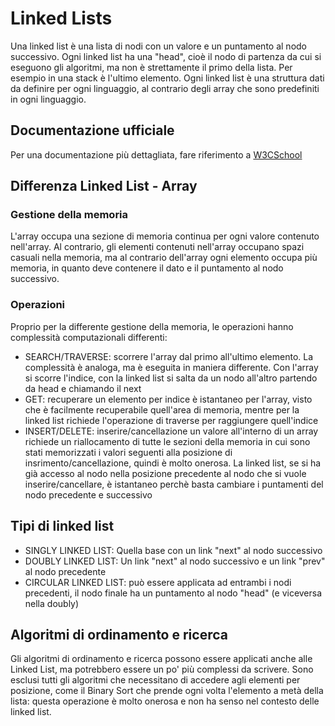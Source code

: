 # Linked Lists

Una linked list è una lista di nodi con un valore e un puntamento al nodo successivo. Ogni linked list ha una "head", cioè il nodo di partenza da cui si eseguono gli algoritmi, ma non è strettamente il primo della lista. Per esempio in una stack è l'ultimo elemento.
Ogni linked list è una struttura dati da definire per ogni linguaggio, al contrario degli array che sono predefiniti in ogni linguaggio.

## Documentazione ufficiale

Per una documentazione più dettagliata, fare riferimento a [W3CSchool](https://www.w3schools.com/dsa/dsa_theory_linkedlists.php)

## Differenza Linked List - Array

### Gestione della memoria

L'array occupa una sezione di memoria continua per ogni valore contenuto nell'array. Al contrario, gli elementi contenuti nell'array occupano spazi casuali nella memoria, ma al contrario dell'array ogni elemento occupa più memoria, in quanto deve contenere il dato e il puntamento al nodo successivo.

### Operazioni

Proprio per la differente gestione della memoria, le operazioni hanno complessità computazionali differenti:

- SEARCH/TRAVERSE: scorrere l'array dal primo all'ultimo elemento. La complessità è analoga, ma è eseguita in maniera differente. Con l'array si scorre l'indice, con la linked list si salta da un nodo all'altro partendo da head e chiamando il next
- GET: recuperare un elemento per indice è istantaneo per l'array, visto che è facilmente recuperabile quell'area di memoria, mentre per la linked list richiede l'operazione di traverse per raggiungere quell'indice
- INSERT/DELETE: inserire/cancellazione un valore all'interno di un array richiede un riallocamento di tutte le sezioni della memoria in cui sono stati memorizzati i valori seguenti alla posizione di insrimento/cancellazione, quindi è molto onerosa. La linked list, se si ha già accesso al nodo nella posizione precedente al nodo che si vuole inserire/cancellare, è istantaneo perchè basta cambiare i puntamenti del nodo precedente e successivo

## Tipi di linked list

- SINGLY LINKED LIST: Quella base con un link "next" al nodo successivo
- DOUBLY LINKED LIST: Un link "next" al nodo successivo e un link "prev" al nodo precedente
- CIRCULAR LINKED LIST: può essere applicata ad entrambi i nodi precedenti, il nodo finale ha un puntamento al nodo "head" (e viceversa nella doubly)

## Algoritmi di ordinamento e ricerca

Gli algoritmi di ordinamento e ricerca possono essere applicati anche alle Linked List, ma potrebbero essere un po' più complessi da scrivere. Sono esclusi tutti gli algoritmi che necessitano di accedere agli elementi per posizione, come il Binary Sort che prende ogni volta l'elemento a metà della lista: questa operazione è molto onerosa e non ha senso nel contesto delle linked list.
